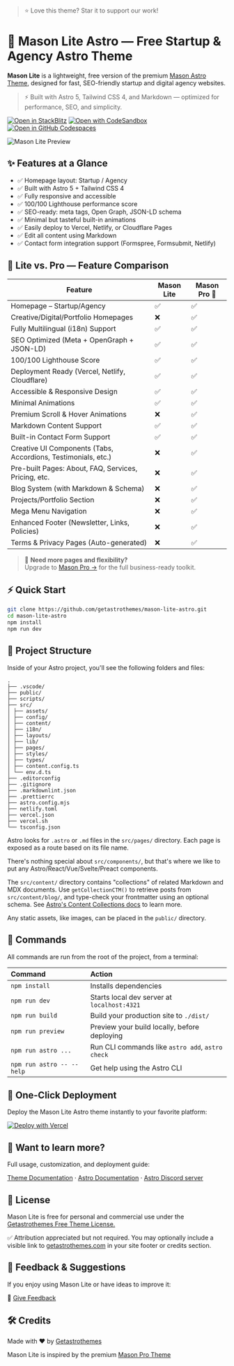 > ⭐️ Love this theme? Star it to support our work!

# 🚀 Mason Lite Astro — Free Startup & Agency Astro Theme

**Mason Lite** is a lightweight, free version of the premium [Mason Astro Theme](https://getastrothemes.com/astro-themes/mason/), designed for fast, SEO-friendly startup and digital agency websites.

> ⚡ Built with Astro 5, Tailwind CSS 4, and Markdown — optimized for performance, SEO, and simplicity.

[![Open in StackBlitz](https://developer.stackblitz.com/img/open_in_stackblitz.svg)](https://stackblitz.com/github/getastrothemes/mason-lite-astro) [![Open with CodeSandbox](https://assets.codesandbox.io/github/button-edit-lime.svg)](https://codesandbox.io/p/sandbox/github/getastrothemes/mason-lite-astro) [![Open in GitHub Codespaces](https://github.com/codespaces/badge.svg)](https://codespaces.new/getastrothemes/mason-lite-astro?devcontainer_path=.devcontainer/devcontainer.json)

![Mason Lite Preview](https://mason-lite-astro.vercel.app/images/og-image.jpg)

## ✨ Features at a Glance

- ✅ Homepage layout: Startup / Agency
- ✅ Built with Astro 5 + Tailwind CSS 4
- ✅ Fully responsive and accessible
- ✅ 100/100 Lighthouse performance score
- ✅ SEO-ready: meta tags, Open Graph, JSON-LD schema
- ✅ Minimal but tasteful built-in animations
- ✅ Easily deploy to Vercel, Netlify, or Cloudflare Pages
- ✅ Edit all content using Markdown
- ✅ Contact form integration support (Formspree, Formsubmit, Netlify)

## 🔄 Lite vs. Pro — Feature Comparison

| Feature                                                       | Mason Lite | Mason Pro 💎 |
| ------------------------------------------------------------- | ---------- | ------------ |
| Homepage – Startup/Agency                                     | ✅         | ✅           |
| Creative/Digital/Portfolio Homepages                          | ❌         | ✅           |
| Fully Multilingual (i18n) Support                             | ✅         | ✅           |
| SEO Optimized (Meta + OpenGraph + JSON-LD)                    | ✅         | ✅           |
| 100/100 Lighthouse Score                                      | ✅         | ✅           |
| Deployment Ready (Vercel, Netlify, Cloudflare)                | ✅         | ✅           |
| Accessible & Responsive Design                                | ✅         | ✅           |
| Minimal Animations                                            | ✅         | ✅           |
| Premium Scroll & Hover Animations                             | ❌         | ✅           |
| Markdown Content Support                                      | ✅         | ✅           |
| Built-in Contact Form Support                                 | ✅         | ✅           |
| Creative UI Components (Tabs, Accordions, Testimonials, etc.) | ❌         | ✅           |
| Pre-built Pages: About, FAQ, Services, Pricing, etc.          | ❌         | ✅           |
| Blog System (with Markdown & Schema)                          | ❌         | ✅           |
| Projects/Portfolio Section                                    | ❌         | ✅           |
| Mega Menu Navigation                                          | ❌         | ✅           |
| Enhanced Footer (Newsletter, Links, Policies)                 | ❌         | ✅           |
| Terms & Privacy Pages (Auto-generated)                        | ❌         | ✅           |

> 🎯 **Need more pages and flexibility?**  
> Upgrade to [Mason Pro →](https://getastrothemes.com/astro-themes/mason/) for the full business-ready toolkit.

## ⚡ Quick Start

```bash
git clone https://github.com/getastrothemes/mason-lite-astro.git
cd mason-lite-astro
npm install
npm run dev
```

## 🚀 Project Structure

Inside of your Astro project, you'll see the following folders and files:

```text
.
├── .vscode/
├── public/
├── scripts/
├── src/
│ ├── assets/
│ ├── config/
│ ├── content/
│ ├── i18n/
│ ├── layouts/
│ ├── lib/
│ ├── pages/
│ ├── styles/
│ ├── types/
│ ├── content.config.ts
│ └── env.d.ts
├── .editorconfig
├── .gitignore
├── .markdownlint.json
├── .prettierrc
├── astro.config.mjs
├── netlify.toml
├── vercel.json
├── vercel.sh
└── tsconfig.json
```

Astro looks for `.astro` or `.md` files in the `src/pages/` directory. Each page is exposed as a route based on its file name.

There's nothing special about `src/components/`, but that's where we like to put any Astro/React/Vue/Svelte/Preact components.

The `src/content/` directory contains "collections" of related Markdown and MDX documents. Use `getCollectionCTM()` to retrieve posts from `src/content/blog/`, and type-check your frontmatter using an optional schema. See [Astro's Content Collections docs](https://docs.astro.build/en/guides/content-collections/) to learn more.

Any static assets, like images, can be placed in the `public/` directory.

## 🧞 Commands

All commands are run from the root of the project, from a terminal:

| Command                   | Action                                           |
| :------------------------ | :----------------------------------------------- |
| `npm install`             | Installs dependencies                            |
| `npm run dev`             | Starts local dev server at `localhost:4321`      |
| `npm run build`           | Build your production site to `./dist/`          |
| `npm run preview`         | Preview your build locally, before deploying     |
| `npm run astro ...`       | Run CLI commands like `astro add`, `astro check` |
| `npm run astro -- --help` | Get help using the Astro CLI                     |

## 🚀 One-Click Deployment

Deploy the Mason Lite Astro theme instantly to your favorite platform:

[![Deploy with Vercel](https://vercel.com/button)](https://vercel.com/new/clone?repository-url=https://github.com/getastrothemes/mason-lite-astro)

## 👀 Want to learn more?

Full usage, customization, and deployment guide:

[Theme Documentation](https://docs.getastrothemes.com/mason/) · [Astro Documentation](https://docs.astro.build) · [Astro Discord server](https://astro.build/chat)

## 📄 License

Mason Lite is free for personal and commercial use under the [Getastrothemes Free Theme License.](LICENSE.md)

✅ Attribution appreciated but not required. You may optionally include a visible link to [getastrothemes.com](https://getastrothemes.com) in your site footer or credits section.

## 💬 Feedback & Suggestions

If you enjoy using Mason Lite or have ideas to improve it:

📣 [Give Feedback](https://getastrothemes.com/contact/)

## 🛠 Credits

Made with ❤️ by [Getastrothemes](https://getastrothemes.com/)

Mason Lite is inspired by the premium [Mason Pro Theme](https://getastrothemes.com/astro-themes/mason/)
